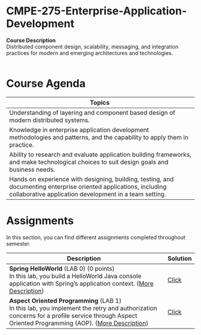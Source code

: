 # CMPE-275-Enterprise-Application-Development

<b>Course Description</b><br>
Distributed component design, scalability, messaging, and integration practices for modern and emerging architectures and technologies. 
<br><br>

# Course Agenda

| Topics  |
|------------------------------------------------------------|
| Understanding of layering and component based design of modern distributed systems.|
| Knowledge in enterprise application development methodologies and patterns, and the capability to apply them in practice.|
| Ability to research and evaluate application building frameworks, and make technological choices to suit design goals and business needs.|
| Hands on experience with designing, building, testing, and documenting enterprise oriented applications, including collaborative application development in a team setting.|


# Assignments
In this section, you can find different assignments completed throughout semester. 

| Description   | Solution |
|------------------------------------------------------------|-----------------------------------------------------------------------------------------------------|
| <b>Spring HelloWorld</b> (LAB 0) (0 points) <br>  In this lab, you build a HelloWorld Java console application with Spring’s application context. ([More Description](https://github.com/bhasin11/CMPE-275-Enterprise-Application-Development/tree/master/LAB%200))              | [Click](https://github.com/bhasin11/CMPE-275-Enterprise-Application-Development/tree/master/LAB%200)
| <b>Aspect Oriented Programming</b> (LAB 1) <br> In this lab, you implement the retry and authorization concerns for a profile service through Aspect Oriented Programming (AOP). ([More Description](https://github.com/bhasin11/CMPE-275-Enterprise-Application-Development/tree/master/LAB%201))              | [Click](https://github.com/bhasin11/CMPE-275-Enterprise-Application-Development/tree/master/LAB%201)
